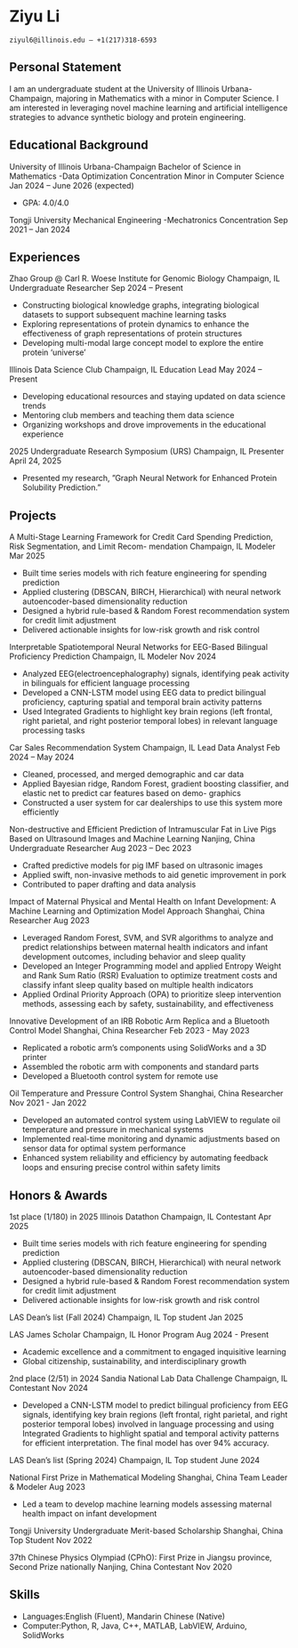 # Ziyu Li

```
ziyul6@illinois.edu — +1(217)318-6593
```
## Personal Statement

I am an undergraduate student at the University of Illinois Urbana-Champaign, majoring in Mathematics with a minor in Computer
Science. I am interested in leveraging novel machine learning and artificial intelligence strategies to advance synthetic biology and
protein engineering.

## Educational Background

University of Illinois Urbana-Champaign
Bachelor of Science in Mathematics -Data Optimization Concentration
Minor in Computer Science Jan 2024 – June 2026 (expected)

- GPA: 4.0/4.0

Tongji University
Mechanical Engineering -Mechatronics Concentration Sep 2021 – Jan 2024

## Experiences

Zhao Group @ Carl R. Woese Institute for Genomic Biology Champaign, IL
Undergraduate Researcher Sep 2024 – Present

- Constructing biological knowledge graphs, integrating biological datasets to support subsequent machine learning tasks
- Exploring representations of protein dynamics to enhance the effectiveness of graph representations of protein structures
- Developing multi-modal large concept model to explore the entire protein ‘universe’

Illinois Data Science Club Champaign, IL
Education Lead May 2024 – Present

- Developing educational resources and staying updated on data science trends
- Mentoring club members and teaching them data science
- Organizing workshops and drove improvements in the educational experience

2025 Undergraduate Research Symposium (URS) Champaign, IL
Presenter April 24, 2025

- Presented my research, ”Graph Neural Network for Enhanced Protein Solubility Prediction.”

## Projects

A Multi-Stage Learning Framework for Credit Card Spending Prediction, Risk Segmentation, and Limit Recom-
mendation Champaign, IL
Modeler Mar 2025

- Built time series models with rich feature engineering for spending prediction
- Applied clustering (DBSCAN, BIRCH, Hierarchical) with neural network autoencoder-based dimensionality reduction
- Designed a hybrid rule-based & Random Forest recommendation system for credit limit adjustment
- Delivered actionable insights for low-risk growth and risk control

Interpretable Spatiotemporal Neural Networks for EEG-Based Bilingual Proficiency Prediction Champaign, IL
Modeler Nov 2024

- Analyzed EEG(electroencephalography) signals, identifying peak activity in bilinguals for efficient language processing
- Developed a CNN-LSTM model using EEG data to predict bilingual proficiency, capturing spatial and temporal brain activity
    patterns
- Used Integrated Gradients to highlight key brain regions (left frontal, right parietal, and right posterior temporal lobes) in
    relevant language processing tasks

Car Sales Recommendation System Champaign, IL
Lead Data Analyst Feb 2024 – May 2024

- Cleaned, processed, and merged demographic and car data
- Applied Bayesian ridge, Random Forest, gradient boosting classifier, and elastic net to predict car features based on demo-
    graphics
- Constructed a user system for car dealerships to use this system more efficiently

Non-destructive and Efficient Prediction of Intramuscular Fat in Live Pigs Based on Ultrasound Images and
Machine Learning Nanjing, China
Undergraduate Researcher Aug 2023 – Dec 2023

- Crafted predictive models for pig IMF based on ultrasonic images
- Applied swift, non-invasive methods to aid genetic improvement in pork
- Contributed to paper drafting and data analysis

Impact of Maternal Physical and Mental Health on Infant Development: A Machine Learning and Optimization
Model Approach Shanghai, China
Researcher Aug 2023

- Leveraged Random Forest, SVM, and SVR algorithms to analyze and predict relationships between maternal health indicators
    and infant development outcomes, including behavior and sleep quality
- Developed an Integer Programming model and applied Entropy Weight and Rank Sum Ratio (RSR) Evaluation to optimize
    treatment costs and classify infant sleep quality based on multiple health indicators
- Applied Ordinal Priority Approach (OPA) to prioritize sleep intervention methods, assessing each by safety, sustainability,
    and effectiveness


Innovative Development of an IRB Robotic Arm Replica and a Bluetooth Control Model Shanghai, China
Researcher Feb 2023 - May 2023

- Replicated a robotic arm’s components using SolidWorks and a 3D printer
- Assembled the robotic arm with components and standard parts
- Developed a Bluetooth control system for remote use

Oil Temperature and Pressure Control System Shanghai, China
Researcher Nov 2021 - Jan 2022

- Developed an automated control system using LabVIEW to regulate oil temperature and pressure in mechanical systems
- Implemented real-time monitoring and dynamic adjustments based on sensor data for optimal system performance
- Enhanced system reliability and efficiency by automating feedback loops and ensuring precise control within safety limits

## Honors & Awards

1st place (1/180) in 2025 Illinois Datathon Champaign, IL
Contestant Apr 2025

- Built time series models with rich feature engineering for spending prediction
- Applied clustering (DBSCAN, BIRCH, Hierarchical) with neural network autoencoder-based dimensionality reduction
- Designed a hybrid rule-based & Random Forest recommendation system for credit limit adjustment
- Delivered actionable insights for low-risk growth and risk control

LAS Dean’s list (Fall 2024) Champaign, IL
Top student Jan 2025

LAS James Scholar Champaign, IL
Honor Program Aug 2024 - Present

- Academic excellence and a commitment to engaged inquisitive learning
- Global citizenship, sustainability, and interdisciplinary growth

2nd place (2/51) in 2024 Sandia National Lab Data Challenge Champaign, IL
Contestant Nov 2024

- Developed a CNN-LSTM model to predict bilingual proficiency from EEG signals, identifying key brain regions (left frontal,
    right parietal, and right posterior temporal lobes) involved in language processing and using Integrated Gradients to highlight
    spatial and temporal activity patterns for efficient interpretation. The final model has over 94% accuracy.

LAS Dean’s list (Spring 2024) Champaign, IL
Top student June 2024

National First Prize in Mathematical Modeling Shanghai, China
Team Leader & Modeler Aug 2023

- Led a team to develop machine learning models assessing maternal health impact on infant development

Tongji University Undergraduate Merit-based Scholarship Shanghai, China
Top Student Nov 2022

37th Chinese Physics Olympiad (CPhO): First Prize in Jiangsu province, Second Prize nationally Nanjing, China
Contestant Nov 2020

## Skills

- Languages:English (Fluent), Mandarin Chinese (Native)
- Computer:Python, R, Java, C++, MATLAB, LabVIEW, Arduino, SolidWorks


